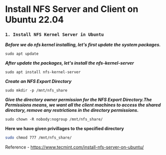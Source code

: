 #  Install NFS Server and Client on Ubuntu 22.04

### `1. Install NFS Kernel Server in Ubuntu`

_**Before we do nfs kernel installing, let's first update the system packages.**_
```
sudo apt update
```
**_After update the packages, let's install the nfs-kernel-server_**
```
sudo apt install nfs-kernel-server
```
**_Create an NFS Export Directory_**
```
sudo mkdir -p /mnt/nfs_share
```
_**Give the directory owner permission for the NFS Export Directory.The Permissions means, we want all the client machines to access the shared directory, remove any restrictions in the directory permissions.**_

```
sudo chown -R nobody:nogroup /mnt/nfs_share/
```
**Here we have given privillages to the  specified directory**
```sh
sudo chmod 777 /mnt/nfs_share/
```















Reference - https://www.tecmint.com/install-nfs-server-on-ubuntu/
